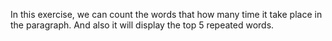 In this exercise, we can count the words that how many time it take place in the paragraph. And also it will display the top 5 repeated words.

